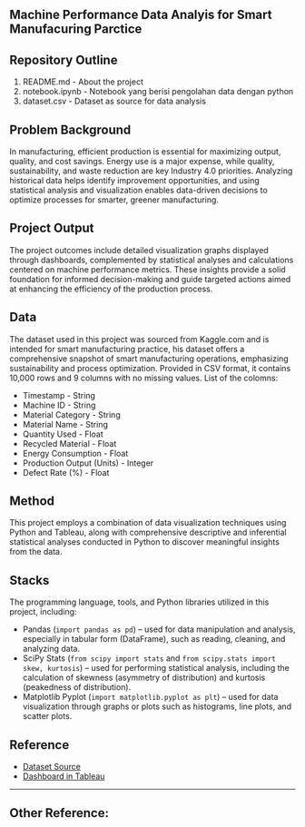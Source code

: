 ## Machine Performance Data Analyis for Smart Manufacuring Parctice

## Repository Outline
1. README.md - About the project
2. notebook.ipynb - Notebook yang berisi pengolahan data dengan python
3. dataset.csv - Dataset as source for data analysis

## Problem Background
In manufacturing, efficient production is essential for maximizing output, quality, and cost savings. Energy use is a major expense, while quality, sustainability, and waste reduction are key Industry 4.0 priorities. Analyzing historical data helps identify improvement opportunities, and using statistical analysis and visualization enables data-driven decisions to optimize processes for smarter, greener manufacturing.

## Project Output
The project outcomes include detailed visualization graphs displayed through dashboards, complemented by statistical analyses and calculations centered on machine performance metrics. These insights provide a solid foundation for informed decision-making and guide targeted actions aimed at enhancing the efficiency of the production process.

## Data
The dataset used in this project was sourced from Kaggle.com and is intended for smart manufacturing practice, his dataset offers a comprehensive snapshot of smart manufacturing operations, emphasizing sustainability and process optimization. Provided in CSV format, it contains 10,000 rows and 9 columns with no missing values. List of the colomns:
- Timestamp - String
- Machine ID - String
- Material Category - String
- Material Name - String
- Quantity Used - Float
- Recycled Material - Float
- Energy Consumption - Float
- Production Output (Units) - Integer
- Defect Rate (%) - Float

## Method
This project employs a combination of data visualization techniques using Python and Tableau, along with comprehensive descriptive and inferential statistical analyses conducted in Python to discover meaningful insights from the data.

## Stacks
The programming language, tools, and Python libraries utilized in this project, including:
- Pandas (`import pandas as pd`) – used for data manipulation and analysis, especially in tabular form (DataFrame), such as reading, cleaning, and analyzing data.
- SciPy Stats (`from scipy import stats` and `from scipy.stats import skew, kurtosis`) – used for performing statistical analysis, including the calculation of skewness (asymmetry of distribution) and kurtosis (peakedness of distribution).
- Matplotlib Pyplot (`import matplotlib.pyplot as plt`) – used for data visualization through graphs or plots such as histograms, line plots, and scatter plots.

## Reference
- [Dataset Source](https://www.kaggle.com/datasets/ziya07/smart-manufacturing-resource-efficiency-dataset)
- [Dashboard in Tableau](https://public.tableau.com/views/Book2_17478196612950/MachinePerformanceinTheFactory?:language=en-US&publish=yes&:sid=&:redirect=auth&:display_count=n&:origin=viz_share_link)

---

**Other Reference:**
- 
